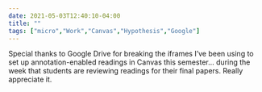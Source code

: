 ```yaml
---
date: 2021-05-03T12:40:10-04:00
title: ""
tags: ["micro","Work","Canvas","Hypothesis","Google"]
---
```

Special thanks to Google Drive for breaking the iframes I’ve been using to set up annotation-enabled readings in Canvas this semester... during the week that students are reviewing readings for their final papers. Really appreciate it.
